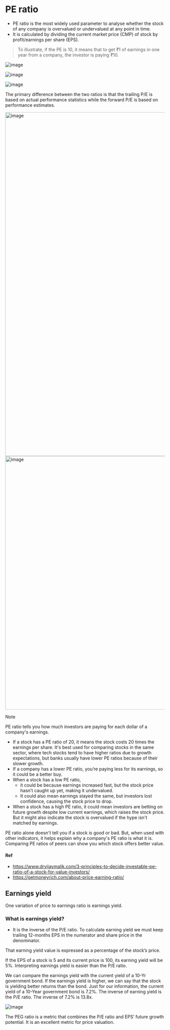 # PE ratio

* PE ratio is the most widely used parameter to analyse whether the stock of any company is overvalued or undervalued at any point in time.
* It is calculated by dividing the current market price (CMP) of stock by profit/earnings per share (EPS).

> To illustrate, if the PE is 10, it means that to get ₹1 of earnings in one year from a company, the investor is paying ₹10.

![image](https://github.com/remidinishanth/distributed_systems/assets/19663316/2ba37e0c-0c54-49c3-8c82-393e26e7220b)

![image](https://github.com/remidinishanth/distributed_systems/assets/19663316/762b7f87-310f-46a9-80e7-de5f481b947b)

![image](https://github.com/remidinishanth/distributed_systems/assets/19663316/78120d59-81f9-49be-98f5-2f9c175bcf84)


The primary difference between the two ratios is that the trailing P/E is based on actual performance statistics while the forward P/E is based on performance estimates.

<img width="1082" alt="image" src="https://github.com/remidinishanth/distributed_systems/assets/19663316/bd159a1c-e71a-4e90-b52c-c66a1dc4ea7c">

<img width="798" alt="image" src="https://github.com/remidinishanth/distributed_systems/assets/19663316/91b450b8-84b6-40a6-b7bb-06aaedaea599">


> [!NOTE]  
> PE ratio tells you how much investors are paying for each dollar of a company's earnings.
> 
> * If a stock has a PE ratio of 20, it means the stock costs 20 times the earnings per share. It's best used for comparing stocks in the same sector, where tech stocks tend to   have higher ratios due to growth expectations, but banks usually have lower PE ratios because of their slower growth.
> * If a company has a lower PE ratio, you’re paying less for its earnings, so it could be a better buy.
> * When a stock has a low PE ratio,
>   - it could be because earnings increased fast, but the stock price hasn’t caught up yet, making it undervalued.
>   -  It could also mean earnings stayed the same, but investors lost confidence, causing the stock price to drop.
> * When a stock has a high PE ratio, it could mean investors are betting on future growth despite low current earnings, which raises the stock price. But it might also indicate the stock is overvalued if the hype isn't matched by earnings.
> 
> PE ratio alone doesn't tell you if a stock is good or bad. But, when used with other indicators, it helps explain why a company's PE ratio is what it is. Comparing PE ratios of peers can show you which stock offers better value.

#### Ref
* https://www.drvijaymalik.com/3-principles-to-decide-investable-pe-ratio-of-a-stock-for-value-investors/
* https://getmoneyrich.com/about-price-earning-ratio/


## Earnings yield
One variation of price to earnings ratio is earnings yield. 

### What is earnings yield? 
* It is the inverse of the P/E ratio. To calculate earning yield we must keep trailing 12-months EPS in the numerator and share price in the denominator.

That earning yield value is expressed as a percentage of the stock’s price.

If the EPS of a stock is 5 and its current price is 100, its earning yield will be 5%. Interpreting earnings yield is easier than the P/E ratio.

We can compare the earnings yield with the current yield of a 10-Yr government bond. If the earnings yield is higher, we can say that the stock is yielding better returns than the bond. Just for our information, the current yield of a 10-Year government bond is 7.2%. The inverse of earning yield is the P/E ratio. The inverse of 7.2% is 13.8x.

![image](https://github.com/remidinishanth/distributed_systems/assets/19663316/1a9300c8-ae18-4f3e-8f6e-2a95e3c7bed5)

The PEG ratio is a metric that combines the P/E ratio and EPS’ future growth potential. It is an excellent metric for price valuation.
